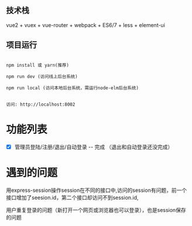 ## 技术栈

vue2 + vuex + vue-router + webpack + ES6/7 + less + element-ui


## 项目运行


```

npm install 或 yarn(推荐)

npm run dev (访问线上后台系统)

npm run local (访问本地后台系统，需运行node-elm后台系统)


访问: http://localhost:8002

```


# 功能列表

- [x] 管理员登陆/注册/退出/自动登录 -- 完成 （退出和自动登录还没完成）
<!-- - [x] 添加商铺 -- 完成
- [x] 添加商品 -- 完成
- [x] 数据展示 -- 完成
- [x] 管理用户 -- 完成
- [x] 管理商铺 -- 完成
- [x] 食品管理 -- 完成
- [x] 权限验证 -- 完成
- [x] 管理员设置 -- 完成
- [x] 图表📈 -- 完成
- [x] 富文本编辑器 -- 完成 -->

# 遇到的问题
用express-session操作session在不同的接口中,访问的session有问题，前一个接口增加了seesion.id，第二个接口却访问不到session.id,

用户重复登录的问题（新打开一个网页或浏览器也可以登录），也是session保存的问题